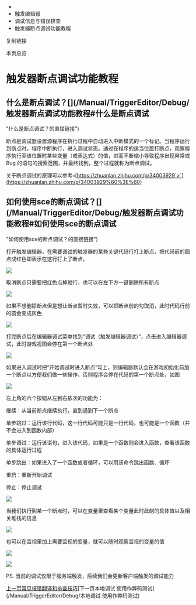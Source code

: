   * [](/)
  * 触发编辑器
  * 调试信息与错误排查
  * 触发器断点调试功能教程

复制链接

本页总览

# 触发器断点调试功能教程

## 什么是断点调试？[​](/Manual/TriggerEditor/Debug/触发器断点调试功能教程#什么是断点调试
"什么是断点调试？的直接链接")

断点是调试器设置源程序在执行过程中自动进入中断模式的一个标记。当程序运行到断点时，程序中断执行，进入调试状态。通过在程序的适当位置打断点，观察程序执行至该位置时某些变量（或表达式）的值，进而不断缩小导致程序出现异常或
Bug 的语句的搜索范围，并最终找到，整个过程就称为断点调试。

关于断点调试的原理可以参考`<`[https://zhuanlan.zhihu.com/p/34003929`>`](https://zhuanlan.zhihu.com/p/34003929%60%3E%60)

## 如何使用sce的断点调试？[​](/Manual/TriggerEditor/Debug/触发器断点调试功能教程#如何使用sce的断点调试
"如何使用sce的断点调试？的直接链接")

打开触发编辑器，在需要调试的触发器的某些关键代码行打上断点，把代码前的圆点成红色即表示在这行打上了断点。

![](/assets/images/1-bcc3a9f70e49bbf6de5bcb34430b0e69.png)

取消断点只需要把红色点掉就行，也可以在左下方一键删除所有断点

![](/assets/images/2-ff8793e77f59bf56fbf80a4938c32095.png)

如果不想删除断点但是想让断点暂时失效，可以把断点前的勾取消，此时代码行前的圆会变成灰色

![](/assets/images/3-881f0e5fb8509a75987cbefb323d5a38.png)

打完断点后在编辑器调试菜单找到“调试（触发编辑器调试）”，点击进入编辑器调试，此时游戏视图会停在第一个断点处

![](/assets/images/4-138c751a7635dd98b68497c7df587233.png)

如果进入调试时把“开始调试时进入断点”勾上，则编辑器默认会在游戏初始化前加一个断点以方便我们做一些操作，否则程序会停在代码的第一个断点处，如图

![](/assets/images/5-ccca97a55eaf11b511b1d18925857d1d.png)

左上角的六个按钮从左到右依次的功能为：

继续：从当前断点继续执行，直到遇到下一个断点

单步跳过：运行该行代码，这一行代码可能只是一行代码，也可能是一个函数（并不会进入到函数内部）

单步调试：运行该语句，进入该代码，如果是一个函数则会进入函数，查看该函数的具体运行过程

单步跳出：如果进入了一个函数或者循环，可以用该命令跳出函数、循环

重启：重新开始调试

停止：停止调试

![](/assets/images/6-b39cd426af8be5723dbc054bf12d112c.png)

当我们执行到某一个断点时，可以在变量里查看某个变量此时此刻的具体值以及相关堆栈的信息

![](/assets/images/7-6ea18af5f5b85ecc4ff468d90fe6dc65.png)

也可以在监视里加上需要监视的变量，就可以随时观察监视的变量的值

![](/assets/images/8-7b1c7a7efa45ea1ad09729e479d28f5b.png)

![](/assets/images/9-d04ab43f785dd38266abc6652aa70c82.png)

PS. 当前的调试仅限于服务端触发，后续我们会更新客户端触发的调试能力

[上一页常见报错翻译和排查技巧](/Manual/TriggerEditor/Debug/ErrorAndInfo)[下一页本地调试
使用作弊码测试](/Manual/TriggerEditor/Debug/本地调试 使用作弊码测试)



